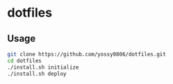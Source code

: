 # dotfiles

## Usage

```bash
git clone https://github.com/yossy0806/dotfiles.git
cd dotfiles
./install.sh initialize
./install.sh deploy
```
